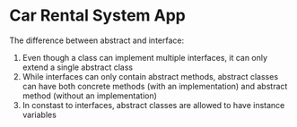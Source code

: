 # Car Rental System App

The difference between abstract and interface:
1. Even though a class can implement multiple interfaces, it can only extend a single abstract class
2. While interfaces can only contain abstract methods, abstract classes can have both concrete methods (with an implementation) and abstract method (without an implementation)
3. In constast to interfaces, abstract classes are allowed to have instance variables
